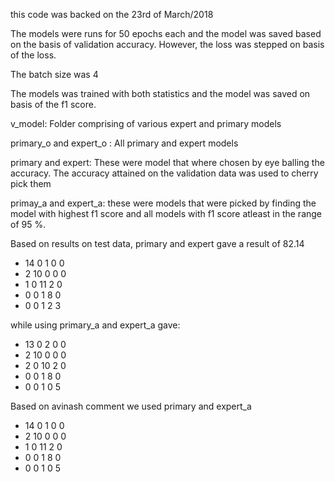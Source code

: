 this code was backed on the 23rd of March/2018

The models were runs for 50 epochs each and the model was saved based on the basis of validation accuracy. However, the loss was stepped on basis of the loss.

The batch size was 4

The models was trained with both statistics and the model was saved on basis of the f1 score. 


v_model:
Folder comprising of various expert and primary models

primary_o and expert_o : All primary and expert models

primary and expert: These were model that where chosen by eye balling the accuracy. The accuracy attained on the validation data was used to cherry pick them

primay_a and expert_a: these were models that were picked by finding the model with highest f1 score and all models with f1 score atleast in the range of  95 %.


Based on results on test data, primary and expert gave a result of 82.14


+ 14 0 1 0 0
+ 2 10 0 0 0
+ 1 0 11 2 0
+ 0 0  1 8 0
+ 0 0 1  2 3


while using primary_a and expert_a gave:

+ 13 0 2 0 0
+ 2 10 0 0 0
+ 2 0 10 2 0
+ 0 0 1  8 0
+ 0 0 1  0 5 

Based on avinash comment we used primary and expert_a
+ 14 0 1 0 0
+ 2 10 0 0 0
+ 1 0 11 2 0
+ 0 0  1 8 0
+ 0 0 1  0 5 

